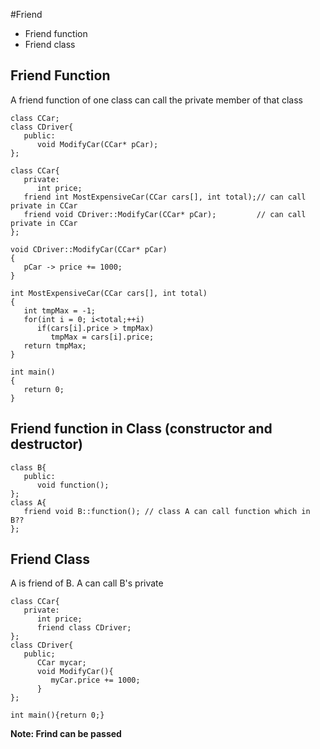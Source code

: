 #Friend
* Friend function
* Friend class
## Friend Function
A friend function of one class can call the private member of that class
```
class CCar;
class CDriver{
   public:
      void ModifyCar(CCar* pCar);
};

class CCar{
   private:
      int price;
   friend int MostExpensiveCar(CCar cars[], int total);// can call private in CCar
   friend void CDriver::ModifyCar(CCar* pCar);         // can call private in CCar
};

void CDriver::ModifyCar(CCar* pCar)
{
   pCar -> price += 1000;
}

int MostExpensiveCar(CCar cars[], int total)
{
   int tmpMax = -1;
   for(int i = 0; i<total;++i)
      if(cars[i].price > tmpMax)
         tmpMax = cars[i].price;
   return tmpMax;
}

int main()
{
   return 0;
}
```
## Friend function in Class (constructor and destructor)
```
class B{
   public:
      void function();
};
class A{
   friend void B::function(); // class A can call function which in B??
};
```
## Friend Class
A is friend of B. A can call B's private
```
class CCar{
   private:
      int price;
      friend class CDriver;
};
class CDriver{
   public;
      CCar mycar;
      void ModifyCar(){
         myCar.price += 1000;
      }
};

int main(){return 0;}
```
**Note: Frind can be passed**


